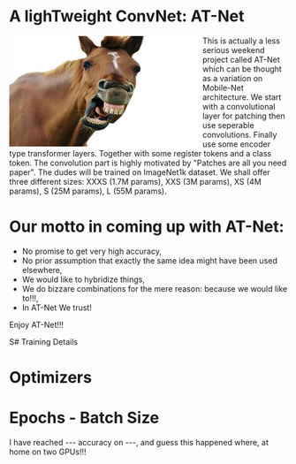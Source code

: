 # A lighTweight ConvNet: AT-Net


<a href="https://www.youtube.com/shorts/3BW1lBgtbbs" class="follow"> 
<img align="left" width="350" height="200" src="at_net.JPG"> 
</a>
This is actually a less serious weekend project called AT-Net which can be thought as a variation on Mobile-Net architecture. We start with a convolutional layer for patching then use seperable convolutions. Finally use some encoder type transformer layers. Together with some register tokens and a class token. The convolution part is highly motivated by "Patches are all you need paper". The dudes will be trained on ImageNet1k dataset. We shall offer three different sizes: XXXS (1.7M params), XXS (3M params), XS (4M params), S (25M params), L (55M params).
 <h1> Our motto in coming up with AT-Net:</h1>
 <ul>
  <li> No promise to get very high accuracy,</li>
  <li> No prior assumption that exactly the same idea might have been used elsewhere,</li>
  <li> We would like to hybridize things,</li>
  <li> We do bizzare combinations for the mere reason: because we would like to!!!,</li>
  <li> In AT-Net We trust!</li>
  
</ul> 
Enjoy AT-Net!!!

S# Training Details
# Optimizers
# Epochs - Batch Size


I have reached --- accuracy on ---, and guess this happened where, at home on two GPUs!!!

